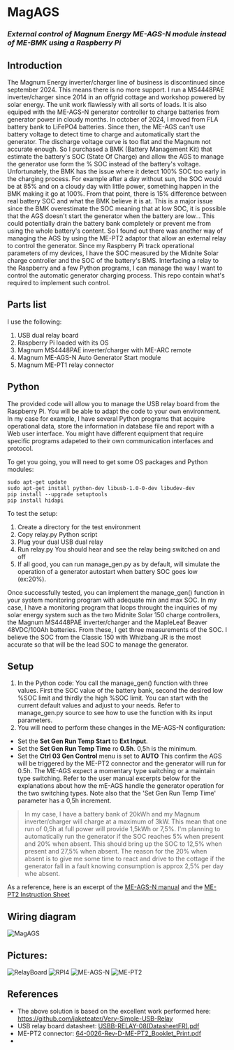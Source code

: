 # MagAGS
### *External control of Magnum Energy ME-AGS-N module instead of ME-BMK using a Raspberry Pi*

## Introduction
The Magnum Energy inverter/charger line of business is discontinued since september 2024. This means there is no more support. I run a MS4448PAE inverter/charger since 2014 in an offgrid cottage and workshop powered by solar energy. The unit work flawlessly with all sorts of loads. It is also equiped with the ME-AGS-N generator controller to charge batteries from generator power in cloudy months. In october of 2024, I moved from FLA battery bank to LiFePO4 batteries. Since then, the ME-AGS can't use battery voltage to detect time to charge and automatically start the generator. The discharge voltage curve is too flat and the Magnum not accurate enough. So I purchased a BMK (Battery Management Kit) that estimate the battery's SOC (State Of Charge) and allow the AGS to manage the generator use form the % SOC instead of the battery's voltage. Unfortunately, the BMK has the issue where it detect 100% SOC too early in the charging process. For example after a day without sun, the SOC would be at 85% and on a cloudy day with little power, something happen in the BMK making it go at 100%. From that point, there is 15% difference between real battery SOC and what the BMK believe it is at. This is a major issue since the BMK overestimate the SOC meaning that at low SOC, it is possible that the AGS doesn't start the generator when the battery are low... This could potentially drain the battery bank completely or prevent me from using the whole battery's content.
So I found out there was another way of managing the AGS by using the ME-PT2 adaptor that allow an external relay to control the generator. Since my Raspberry Pi track operational parameters of my devices, I have the SOC measured by the Midnite Solar charge controller and the SOC of the battery's BMS. Interfacing a relay to the Raspberry and a few Python programs, I can manage the way I want to control the automatic generator charging process. This repo contain what's required to implement such control.

## Parts list
I use the following:
1. USB dual relay board
2. Raspberry Pi loaded with its OS
3. Magnum MS4448PAE inverter/charger with ME-ARC remote
3. Magnum ME-AGS-N Auto Generator Start module
4. Magnum ME-PT1 relay connector

## Python
The provided code will allow you to manage the USB relay board from the Raspberry Pi. You will be able to adapt the code to your own environment. In my case for example, I have several Python programs that acquire operational data, store the information in database file and report with a Web user interface. You might have different equipment that require specific programs adapeted to their own communication interfaces and protocol.

To get you going, you will need to get some OS packages and Python modules:

    sudo apt-get update
    sudo apt-get install python-dev libusb-1.0-0-dev libudev-dev
    pip install --upgrade setuptools
    pip install hidapi

To test the setup:
1. Create a directory for the test environment
2. Copy relay.py Python script
3. Plug your dual USB dual relay
4. Run relay.py You should hear and see the relay being switched on and off
5. If all good, you can run manage_gen.py as by default, will simulate the operation
   of a generator autostart when battery SOC goes low (ex:20%).

Once successfully tested, you can implement the manage_gen() function in your system monitoring program
with adequate min and max SOC. In my case, I have a monitoring program that loops throught the inquiries of
my solar energy system such as the two Midnite Solar 150 charge controllers, the Magnum MS4448PAE
inverter/charger and the MapleLeaf Beaver 48VDC/100Ah batteries. From these, I get three measurements of
the SOC. I believe the SOC from the Classic 150 with Whizbang JR is the most accurate so that will be
the lead SOC to manage the generator.

## Setup

1. In the Python code:
You call the manage_gen() function with three values. First the SOC value of the battery bank, second the desired low %SOC limit and thirdly the high %SOC limit. You can start with the current default values and adjust to your needs. Refer to manage_gen.py source to see how to use the function with its input parameters.
2. You will need to perform these changes in the ME-AGS-N configuration:
- Set the **Set Gen Run Temp Start** to **Ext Input**.
- Set the **Set Gen Run Temp Time** ro **0.5h**. 0,5h is the minimum.
- Set the **Ctrl 03 Gen Control** menu is set to **AUTO**
This confirm the AGS will be triggered by the ME-PT2 connector and the generator will run for 0.5h. The ME-AGS expect a momentary type switching or a maintain type switching. Refer to the user manual excerpts below for the explanations about how the mE-AGS handle the generator operation for the two switching types. Note also that the 'Set Gen Run Temp Time' parameter has a 0,5h increment.

> In my case, I have a battery bank of 20kWh and my Magnum inverter/charger will charge at a maximum of 3kW. This mean that one run of 0,5h at full power will provide 1,5kWh or 7,5%. I'm planning to automatically run the generator if the SOC reaches 5% when present and 20% when absent. This should bring up the SOC to 12,5% when present and 27,5% when absent. The reason for the 20% when absent is to give me some time to react and drive to the cottage if the generator fall in a fault knowing consumption is approx 2,5% per day whe absent.


As a reference, here is an excerpt of the [ME-AGS-N manual](Excerpt%20ME-AGS-N%20manual.md) and the [ME-PT2 Instruction Sheet](ME-PT2%20Instruction%20Sheet.md)

## Wiring diagram
![MagAGS](https://github.com/user-attachments/assets/d9f7bc4a-2950-41c1-9690-f6a1d08e7f2b)



## Pictures:
![RelayBoard](https://github.com/user-attachments/assets/e3c6516a-7ad6-4004-a510-9446ae4cf337)
![RPI4](https://github.com/user-attachments/assets/2c0e2180-4ee7-4a23-ac34-12cacd0f28a9)
![ME-AGS-N](https://github.com/user-attachments/assets/c746d700-a8e7-41e2-983c-d1db98b48d24)
![ME-PT2](https://github.com/user-attachments/assets/4772d69d-8bb8-4bdf-a7c1-061aa648c5bb)

## References
- The above solution is based on the excellent work performed here: https://github.com/jaketeater/Very-Simple-USB-Relay
- USB relay board datasheet: [USBB-RELAY-08(DatasheetFR).pdf](https://github.com/user-attachments/files/18773244/USBB-RELAY-08.DatasheetFR.pdf)
- ME-PT2 connector: [64-0026-Rev-D-ME-PT2_Booklet_Print.pdf](https://github.com/user-attachments/files/18773310/64-0026-Rev-D-ME-PT2_Booklet_Print.pdf)
- 







